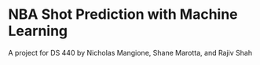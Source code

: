 # NBA Shot Prediction with Machine Learning

A project for DS 440 by Nicholas Mangione, Shane Marotta, and Rajiv Shah
